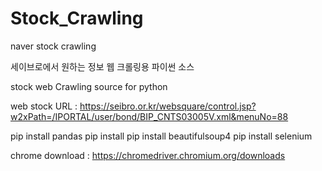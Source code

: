 # Stock_Crawling
naver stock crawling

세이브로에서 원하는 정보 웹 크롤링용 파이썬 소스

stock web Crawling source for python

web stock URL :
  https://seibro.or.kr/websquare/control.jsp?w2xPath=/IPORTAL/user/bond/BIP_CNTS03005V.xml&menuNo=88

pip install pandas
pip install 
pip install beautifulsoup4
pip install selenium

chrome download : 
  https://chromedriver.chromium.org/downloads
